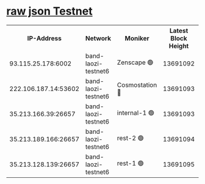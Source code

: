 
[raw json Testnet](https://rpc-check.bandt.stavr.tech/bandt/rpcbandt_result.json)
=

<table><tr><th>IP-Address</th><th>Network</th><th>Moniker</th><th>Latest Block Height</th><th>Earliest Block Height</th><th>Catching Up</th><th>Tx Index</th><th>Voting Power</th><th>Scan Time</th></tr><tr><td>93.115.25.178:6002</td><td>band-laozi-testnet6</td><td>Zenscape 🟢</td><td>13691092</td><td>12460001</td><td>False</td><td>on</td><td>0</td><td>2023-12-09T06:40:18.470748262UTC</td></tr><tr><td>222.106.187.14:53602</td><td>band-laozi-testnet6</td><td>Cosmostation 🔴</td><td>13691093</td><td>13177501</td><td>False</td><td>on</td><td>2203223</td><td>2023-12-09T06:40:20.213627391UTC</td></tr><tr><td>35.213.166.39:26657</td><td>band-laozi-testnet6</td><td>internal-1 🟢</td><td>13691093</td><td>13591093</td><td>False</td><td>on</td><td>0</td><td>2023-12-09T06:40:21.435753517UTC</td></tr><tr><td>35.213.189.166:26657</td><td>band-laozi-testnet6</td><td>rest-2 🟢</td><td>13691094</td><td>13591094</td><td>False</td><td>on</td><td>0</td><td>2023-12-09T06:40:22.632575463UTC</td></tr><tr><td>35.213.128.139:26657</td><td>band-laozi-testnet6</td><td>rest-1 🟢</td><td>13691095</td><td>13591095</td><td>False</td><td>on</td><td>0</td><td>2023-12-09T06:40:25.871070259UTC</td></tr></table>
